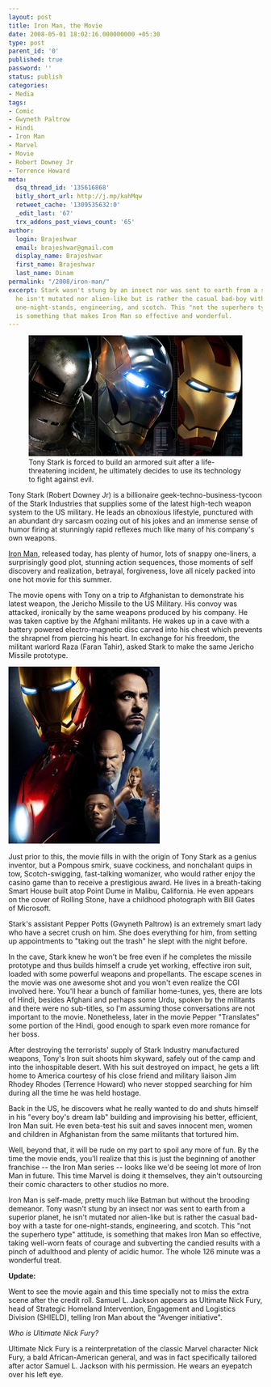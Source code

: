 ```yaml
---
layout: post
title: Iron Man, the Movie
date: 2008-05-01 18:02:16.000000000 +05:30
type: post
parent_id: '0'
published: true
password: ''
status: publish
categories:
- Media
tags:
- Comic
- Gwyneth Paltrow
- Hindi
- Iron Man
- Marvel
- Movie
- Robert Downey Jr
- Terrence Howard
meta:
  dsq_thread_id: '135616868'
  bitly_short_url: http://j.mp/kahMqw
  retweet_cache: '1309535632:0'
  _edit_last: '67'
  trx_addons_post_views_count: '65'
author:
  login: Brajeshwar
  email: brajeshwar@gmail.com
  display_name: Brajeshwar
  first_name: Brajeshwar
  last_name: Oinam
permalink: "/2008/iron-man/"
excerpt: Stark wasn't stung by an insect nor was sent to earth from a superior planet,
  he isn't mutated nor alien-like but is rather the casual bad-boy with a taste for
  one-night-stands, engineering, and scotch. This "not the superhero type" attitude,
  is something that makes Iron Man so effective and wonderful.
---
```

<figure><img src="/static/2008/05/iron-man.jpg" alt="Iron Man" /><br />
<figcaption>Tony Stark is forced to build an armored suit after a life-threatening incident, he ultimately decides to use its technology to fight against evil.</figcaption>
</figure>
<p>Tony Stark (Robert Downey Jr) is a billionaire geek-techno-business-tycoon of the Stark Industries that supplies some of the latest high-tech weapon system to the US military. He leads an obnoxious lifestyle, punctured with an abundant dry sarcasm oozing out of his jokes and an immense sense of humor firing at stunningly rapid reflexes much like many of his company's own weapons.</p>
<p><a href="http://ironmanmovie.com/">Iron Man</a>, released today, has plenty of humor, lots of snappy one-liners, a surprisingly good plot, stunning action sequences, those moments of self discovery and realization, betrayal, forgiveness, love all nicely packed into one hot movie for this summer.</p>
<p>The movie opens with Tony on a trip to Afghanistan to demonstrate his latest weapon, the Jericho Missile to the US Military. His convoy was attacked, ironically by the same weapons produced by his company. He was taken captive by the Afghani militants. He wakes up in a cave with a battery powered electro-magnetic disc carved into his chest which prevents the shrapnel from piercing his heart. In exchange for his freedom, the militant warlord Raza (Faran Tahir), asked Stark to make the same Jericho Missile prototype.</p>
<p><img src="/static/2008/05/iron-man-2.jpg" alt="Iron Man" class="alignright" /></p>
<p>Just prior to this, the movie fills in with the origin of Tony Stark as a genius inventor, but a Pompous smirk, suave cockiness, and nonchalant quips in tow, Scotch-swigging, fast-talking womanizer, who would rather enjoy the casino game than to receive a prestigious award. He lives in a breath-taking Smart House built atop Point Dume in Malibu, California. He even appears on the cover of Rolling Stone, have a childhood photograph with Bill Gates of Microsoft.</p>
<p>Stark's assistant Pepper Potts (Gwyneth Paltrow) is an extremely smart lady who have a secret crush on him. She does everything for him, from setting up appointments to "taking out the trash" he slept with the night before.</p>
<p>In the cave, Stark knew he won't be free even if he completes the missile prototype and thus builds himself a crude yet working, effective iron suit, loaded with some powerful weapons and propellants. The escape scenes in the movie was one awesome shot and you won't even realize the CGI involved here. You'll hear a bunch of familiar home-tunes, yes, there are lots of Hindi, besides Afghani and perhaps some Urdu, spoken by the militants and there were no sub-titles, so I'm assuming those conversations are not important to the movie. Nonetheless, later in the movie Pepper "Translates" some portion of the Hindi, good enough to spark even more romance for her boss.</p>
<p><!-- adman --></p>
<p>After destroying the terrorists' supply of Stark Industry manufactured weapons, Tony's Iron suit shoots him skyward, safely out of the camp and into the inhospitable desert. With his suit destroyed on impact, he gets a lift home to America courtesy of his close friend and military liaison Jim Rhodey Rhodes (Terrence Howard) who never stopped searching for him during all the time he was held hostage.</p>
<p>Back in the US, he discovers what he really wanted to do and shuts himself in his "every boy's dream lab" building and improvising his better, efficient, Iron Man suit. He even beta-test his suit and saves innocent men, women and children in Afghanistan from the same militants that tortured him.</p>
<p>Well, beyond that, it will be rude on my part to spoil any more of fun. By the time the movie ends, you'll realize that this is just the beginning of another franchise -- the Iron Man series -- looks like we'd be seeing lot more of Iron Man in future. This time Marvel is doing it themselves, they ain't outsourcing their comic characters to other studios no more.</p>
<p>Iron Man is self-made, pretty much like Batman but without the brooding demeanor. Tony wasn't stung by an insect nor was sent to earth from a superior planet, he isn't mutated nor alien-like but is rather the casual bad-boy with a taste for one-night-stands, engineering, and scotch. This "not the superhero type" attitude, is something that makes Iron Man so effective, taking well-worn feats of courage and subverting the candied results with a pinch of adulthood and plenty of acidic humor. The whole 126 minute was a wonderful treat.</p>
<p><strong>Update:</strong></p>
<p>Went to see the movie again and this time specially not to miss the extra scene after the credit roll. Samuel L. Jackson appears as Ultimate Nick Fury, head of Strategic Homeland Intervention, Engagement and Logistics Division (SHIELD), telling Iron Man about the "Avenger initiative".</p>
<p><em>Who is Ultimate Nick Fury?</em></p>
<p>Ultimate Nick Fury is a reinterpretation of the classic Marvel character Nick Fury, a bald African-American general, and was in fact specifically tailored after actor Samuel L. Jackson with his permission. He wears an eyepatch over his left eye.</p>
